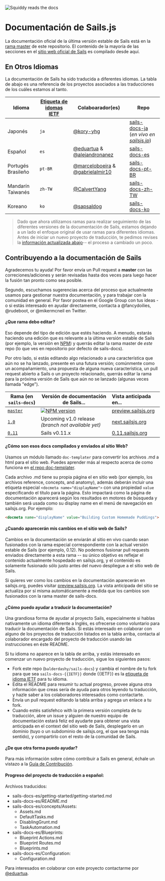 ![Squiddy reads the docs](http://sailsjs.org/images/squidford_swimming.png)

# Documentación de Sails.js

La documentación oficial de la última versión estable de Sails está en la [rama master](https://github.com/balderdashy/sails-docs) de este repositorio. El contenido de la mayoría de las secciones en el [sitio web oficial  de Sails](http://sailsjs.org) es compilado desde aquí.


## En Otros Idiomas

La documentación de Sails ha sido traducida a diferentes idiomas. La tabla de abajo es una referencia de los proyectos asociados a las traducciones de los cuáles estamos al tanto.

| Idioma                     | [Etiqueta de idomas IETF](https://en.wikipedia.org/wiki/IETF_language_tag)  | Colaboarador(es)        | Repo                               |
| ---------------------------- | ------- | ------------------ | ---------------------------------- |
| Japonés                     | `ja`    | [@kory-yhg](https://github.com/kory-yhg)      | [sails-docs-ja](https://github.com/balderdashy/sails-docs/tree/ja) <br/>(_en vivo en [sailsjs.jp](http://sailsjs.jp)_)
| Español                      | `es`    | [@eduartua](https://github.com/eduartua/) & [@alejandronanez](https://github.com/alejandronanez)   | [sails-docs-es](https://github.com/eduartua/sails-docs-es)
| Portugés Brasileño         | `pt-BR` | [@marceloboeira](https://github.com/marceloboeira) & [@gabrielalmir10](https://github.com/gabrielalmir10)   | [sails-docs-pt-BR](https://github.com/balderdashy/sails-docs/tree/pt-BR)
| Mandarín Taiwanés           | `zh-TW` | [@CalvertYang](https://github.com/CalvertYang)   | [sails-docs-zh-TW](https://github.com/balderdashy/sails-docs/tree/zh-TW)
| Koreano                       | `ko`    | [@sapsaldog](https://github.com/sapsaldog)   | [sails-docs-ko](https://github.com/balderdashy/sails-docs/tree/ko)

> Dado que ahora utilizamos ramas para realizar seguimiento de las diferentes versiones de la documentación de Sails, estamos dejando a un lado el enfoque original de usar ramas para diferentes idiomas. Antes de iniciar un nuevo proyecto de traducción, te pedimos revises la [información actualizada abajo](#Como-puedo-ayudar-a-traducir-la-documentacion)-- el proceso a cambiado un poco.



## Contribuyendo a la documentación de Sails

Agradecemos tu ayuda!  Por favor envía un Pull request a **master** con las correciones/adiciones y serán revisadas hasta dos veces para luego hacer la fusión tan pronto como sea posible.

Segundo, escuchamos sugerencias acerca del proceso que actualmente usamos para gestionar nuestra documentación, y para trabajar con la comunidad en general.  Por favor postea en el Google Group con tus ideas - o si estás interesado en ayudar directamente, contacta a @fancydoilies, @rudeboot, or @mikermcneil en Twitter.

#### ¿Que rama debo editar?

Eso depende del tipo de edición que estés haciendo.  A menudo, estarás haciendo una edición que es relevante a la última versión estable de Sails (por ejemplo, la versión en [NPM](npmjs.org/package/sails)) y querrás editar la rama master de _este_ repo (lo que ves en repositorio por defecto de sails-docs).

Por otro lado, si estás editando algo relacionado a una característica que aún no se ha lanzado, presente en una futura versión; comúnmente como un acompañamiento, una propuesta de alguna nueva característica, un pull request abierto a Sails o un proyecto relacionado, querrás editar la rama para la próxima versión de Sails que aún no se lanzado (algunas veces llamada "edge").


| Rama (en `sails-docs`)                    | Versión de documentación de Sails...                                   | Vista anticipada en...      |
|-------------------------------------------------------------------------------------|------------------------|:-------------------|
| [`master`](https://github.com/balderdashy/sails-docs/tree/master) | [![NPM version](https://badge.fury.io/js/sails.png)](http://badge.fury.io/js/sails) | [preview.sailsjs.org](http://preview.sailsjs.org)
| [`1.0`](https://github.com/balderdashy/sails-docs/tree/1.0) | Upcoming v1.0 release _(branch not available yet)_           | [next.sailsjs.org](http://next.sailsjs.org)
| [`0.11`](https://github.com/balderdashy/sails-docs/tree/0.11) | Sails v0.11.x           | [0.11.sailsjs.org](http://0.11.sailsjs.org)


#### ¿Cómo son esos docs compilados y enviados al sitio Web?

Usamos un módulo llamado `doc-templater` para convertir los archivos .md a html para el sitio web. Puedes aprender más al respecto acerca de como funciona en [el repo doc-templater](https://github.com/uncletammy/doc-templater).

Cada archivo .md tiene su propia página el en sitio web (por ejemplo, los archivos reference, concepts, and anatomy), además deberán incluir una etiqueta especial `<docmeta name="displayName">` con una propiedad `value` especificando el título para la página.  Esto impactará como la página de documentación aparecerá según los resultados en motores de búsqueda y también será usada como su display name en el menú de navegación en sailsjs.org.  Por ejemplo:

```markdown
<docmeta name="displayName" value="Building Custom Homemade Puddings">
```

#### ¿Cuando aparecerán mis cambios en el sitio web de Sails?

Cambios en la documentación se enviarán al sitio en vivo cuando sean fusionados con la rama especial correspondiente con la actual versión estable de Sails (por ejemplo, 0.12). No podemos fusionar pull requests enviados directamente a esta rama -- su único objetivo es reflejar el contenido actualmente hospedado en sailsjs.org, y el contenido es solamente fusionado sólo justo antes del nuevo despliegue a el sitio web de Sails.

Si quieres ver como los cambios en la documentación aparecerán en sailsjs.org, puedes visitar [preview.sailsjs.org](http://preview.sailsjs.org). La vista anticipada del sitio se actualiza por sí misma automáticamente a medida que los cambios son fusionados con la rama master de sails-docs.


#### ¿Cómo puedo ayudar a traducir la documentación?

Una grandiosa forma de ayudar al proyecto Sails, especialmente si hablas nativamente un idioma diferente a Inglés, es ofrecerse como voluntario para traducir la documentación de Sails.  Si estás interesado en colaborar con alguno de los proyectos de traducción listados en la tabla arriba, contacta al colaborador encargado del proyecto de traducción usando las instrucciones en éste README.

Si tu idioma no aparece en la tabla de arriba, y estás interesado en comenzar un nuevo proyecto de traducción, sigue los siguientes pasos:

+ Fork este repo (`balderdashy/sails-docs`) y cambia el nombre de tu fork para que sea `sails-docs-{{IETF}}` donde {{IETF}} es la [etiqueta de idioma IETF](https://en.wikipedia.org/wiki/IETF_language_tag) para tu idioma.
+ Edita el README para resumir tu actual progreso, provee alguna otra información que creas sería de ayuda para otros leyendo tu traducción, y hazle saber a los colaboradores interesados como contactarte.
+ Envía un pull request editando la tabla arriba y agrega un enlace a tu fork.
+ Cuando estés satisfehco with la primera versión completa de tu traducción, abre un issue y alguien de nuestro equipo de documentación estará feliz ed ayudarte para obtener una vista anticipada en el context del sitio web de Sails, desplegarlo en un dominio (tuyo o un subdominio de sailsjs.org, el que sea tenga más sentido), y compartirlo con el resto de la comunidad de Sails.


#### ¿De que otra forma puedo ayudar?

Para más información sobre cómo contribuir a Sails en general, échale un vistazo a la [Guía de Contribución](https://github.com/balderdashy/sails/blob/master/CONTRIBUTING.md).

#### Progreso del proyecto de traducción a español:
Archivos traducidos:

+ sails-docs-es/getting-started/getting-started.md
+ sails-docs-es/README.md
+ sails-docs-es/concepts/Assets:
  * Assets.md
  * DefaultTasks.md
  * DisablingGrunt.md
  * TaskAutomation.md
+ sails-docs-es/Blueprints:
  * Blueprint Actions.md
  * Blueprint Routes.md
  * Blueprints.md
+ sails-docs-es/Configuration:
  * Configuration.md

Para interesados en colaborar con este proyecto contactarme por [@eduartua](https://twitter.com/eduartua).